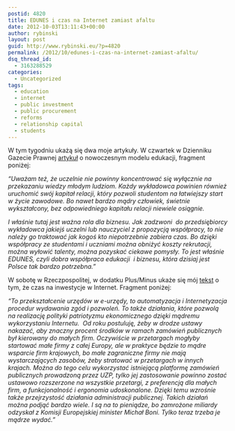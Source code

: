 ```yaml
---
postid: 4820
title: EDUNES i czas na Internet zamiast afaltu
date: 2012-10-03T13:11:43+00:00
author: rybinski
layout: post
guid: http://www.rybinski.eu/?p=4820
permalink: /2012/10/edunes-i-czas-na-internet-zamiast-afaltu/
dsq_thread_id:
  - 3163288529
categories:
  - Uncategorized
tags:
  - education
  - internet
  - public investment
  - public procurement
  - reforms
  - relationship capital
  - students
---
```

W tym tygodniu ukażą się dwa moje artykuły. W czwartek w Dzienniku Gazecie Prawnej [artykuł](http://forsal.pl/artykuly/651949,rybinski_przyszlosc_edukacji_to_edunes.html) o nowoczesnym modelu edukacji, fragment poniżej:

_“Uważam też, że uczelnie nie powinny koncentrować się wyłącznie na przekazaniu wiedzy młodym ludziom. Każdy wykładowca powinien również uruchomić swój kapitał relacji, który pozwoli studentom na łatwiejszy start w życie zawodowe. Bo nawet bardzo mądry człowiek, świetnie wykształcony, bez odpowiedniego kapitału relacji niewiele osiągnie._

_I właśnie tutaj jest ważna rola dla biznesu. Jak zadzwoni  do przedsiębiorcy wykładowca jakiejś uczelni lub nauczyciel z propozycją współpracy, to nie należy go traktować jak kogoś kto niepotrzebnie zabiera czas. Bo dzięki współpracy ze studentami i uczniami można obniżyć koszty rekrutacji, można wyłowić talenty, można pozyskać ciekawe pomysły. To jest właśnie EDUNES, czyli dobra współpraca edukacji  i biznesu, która dzisiaj jest Polsce tak bardzo potrzebna.”_

W sobotę w Rzeczpospolitej, w dodatku Plus/Minus ukaże się mój [tekst](http://www.rp.pl/artykul/61991,939527-Po-asfalcie--czas-na-Internet.html) o tym, że czas na inwestycje w Internet. Fragment poniżej:

_“To przekształcenie urzędów w e-urzędy, to automatyzacja i Internetyzacja procedur wydawania zgód i pozwoleń. To także działania, które pozwolą na realizację polityki patriotyzmu ekonomicznego dzięki mądremu wykorzystaniu Internetu.  Od roku postuluję, żeby w drodze ustawy nakazać, aby znaczny procent środków w ramach zamówień publicznych był kierowany do małych firm. Oczywiście w przetargach mogłyby startować małe firmy z całej Europy, ale w praktyce będzie to mądre wsparcie firm krajowych, bo małe zagraniczne firmy nie mają wystarczających zasobów, żeby stratować w przetargach w innych krajach. Można do tego celu wykorzystać istniejącą platformę zamówień publicznych prowadzoną przez UZP, tylko jej zastosowanie powinno zostać ustawowo rozszerzone na wszystkie przetargi, z preferencją dla małych firm, a funkcjonalność i ergonomia udoskonalone. Dzięki temu wzrośnie także przejrzystość działania administracji publicznej. Takich działań można podjąć bardzo wiele. I są na to pieniądze, bo zamrożone miliardy odzyskał z Komisji Europejskiej minister Michał Boni. Tylko teraz trzeba je mądrze wydać.”_

